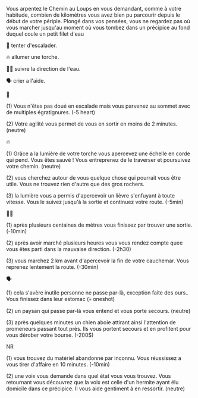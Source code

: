Vous arpentez le Chemin au Loups en vous demandant, comme à votre habitude, combien de kilomètres vous avez bien pu parcourir depuis le début de votre périple. Plongé dans vos pensées, vous ne regardez pas où vous marcher jusqu'au moment où vous tombez dans un précipice au fond duquel coule un petit filet d'eau

🔗 tenter d'escalader.

🔥 allumer une torche.

🚶‍♂️ suivre la direction de l'eau.

🗣 crier a l'aide.


🔗

(1) Vous n'êtes pas doué en escalade mais vous parvenez au sommet avec de multiples égratignures.
(-5 heart)

(2) Votre agilité vous permet de vous en sortir en moins de 2 minutes.
(neutre)


🔥

(1) Grâce a la lumière de votre torche vous apercevez une échelle en corde qui pend. Vous êtes sauvé ! Vous entreprenez de le traverser et poursuivez votre chemin.
(neutre)

(2) vous cherchez autour de vous quelque chose qui pourrait vous être utile. Vous ne trouvez rien d'autre que des gros rochers.

(3) la lumière vous a permis d'apercevoir un lièvre s'enfuyant à toute vitesse. Vous le suivez jusqu'à la sortie et continuez votre route.
(-5min)


🚶‍♂️

(1) après plusieurs centaines de mètres vous finissez par trouver une sortie.
(-10min)

(2) après avoir marché plusieurs heures vous vous rendez compte quee vous êtes parti dans la mauvaise direction.
(-2h30)

(3) vous marchez 2 km avant d'apercevoir la fin de votre cauchemar. Vous reprenez lentement la route.
(-30min)


🗣

(1) cela s'avère inutile personne ne passe par-là, exception faite des ours.. Vous finissez dans leur estomac 
(💀 oneshot)

(2) un paysan qui passe par-là vous entend et vous porte secours.
(neutre)

(3) après quelques minutes un chien aboie attirant ainsi l'attention de promeneurs passant tout près. Ils vous portent secours et en profitent pour vous dérober votre bourse.
(-200$)

NR

(1) vous trouvez du matériel abandonné par inconnu. Vous réussissez a vous tirer d'affaire en 10 minutes.
(-10min)

(2) une voix vous demande dans quel état vous vous trouvez. Vous retournant vous découvrez que la voix est celle d'un hermite ayant élu domicile dans ce précipice. Il vous aide gentiment à en ressortir.
(neutre)
